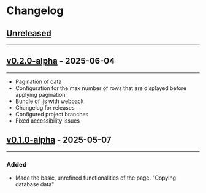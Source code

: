 # Changelog

## [Unreleased](https://github.com/ErjonStafa/db-copy/tree/develop)

<hr>


## [v0.2.0-alpha](https://github.com/ErjonStafa/db-copy/compare/v0.1.0-alpha...v0.2.0-alpha) - 2025-06-04

<hr>

 - Pagination of data
 - Configuration for the max number of rows that are displayed before applying pagination
 - Bundle of .js with webpack
 - Changelog for releases
 - Configured project branches
 - Fixed accessibility issues


## [v0.1.0-alpha](https://github.com/ErjonStafa/db-copy/releases/tag/V0.1.0-alpha) - 2025-05-07

<hr>

### Added
- Made the basic, unrefined functionalities of the page. "Copying database data"
